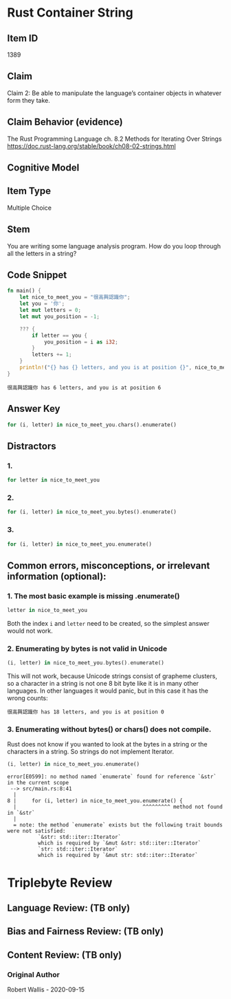 # Rust Container String

## Item ID
1389

## Claim
Claim 2: Be able to manipulate the language’s container objects in whatever form they take.


## Claim Behavior (evidence)
The Rust Programming Language ch. 8.2 Methods for Iterating Over Strings
https://doc.rust-lang.org/stable/book/ch08-02-strings.html

## Cognitive Model


## Item Type
Multiple Choice

## Stem
You are writing some language analysis program.
How do you loop through all the letters in a string?

## Code Snippet

```rust
fn main() {
    let nice_to_meet_you = "很高興認識你";
    let you = '你';
    let mut letters = 0;
    let mut you_position = -1;

    ??? {
        if letter == you {
            you_position = i as i32;
        }
        letters += 1;
    }
    println!("{} has {} letters, and you is at position {}", nice_to_meet_you, letters, you_position + 1);
}
```
```
很高興認識你 has 6 letters, and you is at position 6
```

## Answer Key

```rust
for (i, letter) in nice_to_meet_you.chars().enumerate()
```

## Distractors

### 1.

```rust
for letter in nice_to_meet_you
```

### 2.

```rust
for (i, letter) in nice_to_meet_you.bytes().enumerate()
```

### 3.

```rust
for (i, letter) in nice_to_meet_you.enumerate()
```

## Common errors, misconceptions, or irrelevant information (optional):

### 1. The most basic example is missing .enumerate()
```rust
letter in nice_to_meet_you
```
Both the index `i` and `letter` need to be created, so the simplest answer would not work.


### 2. Enumerating by bytes is not valid in Unicode
```rust
(i, letter) in nice_to_meet_you.bytes().enumerate()
```
This will not work, because Unicode strings consist of grapheme clusters,
so a character in a string is not one 8 bit byte like it is in many other languages.
In other languages it would panic, but in this case it has the wrong counts:
```
很高興認識你 has 18 letters, and you is at position 0
```

### 3. Enumerating without bytes() or chars() does not compile.
Rust does not know if you wanted to look at the bytes in a string or the characters in a string.
So strings do not implement Iterator.
```rust
(i, letter) in nice_to_meet_you.enumerate()
```
```
error[E0599]: no method named `enumerate` found for reference `&str` in the current scope
 --> src/main.rs:8:41
  |
8 |     for (i, letter) in nice_to_meet_you.enumerate() {
  |                                         ^^^^^^^^^ method not found in `&str`
  |
  = note: the method `enumerate` exists but the following trait bounds were not satisfied:
          `&str: std::iter::Iterator`
          which is required by `&mut &str: std::iter::Iterator`
          `str: std::iter::Iterator`
          which is required by `&mut str: std::iter::Iterator`
```

# Triplebyte Review


## Language Review: (TB only)


## Bias and Fairness Review: (TB only)


## Content Review: (TB only)


### Original Author

Robert Wallis - 2020-09-15